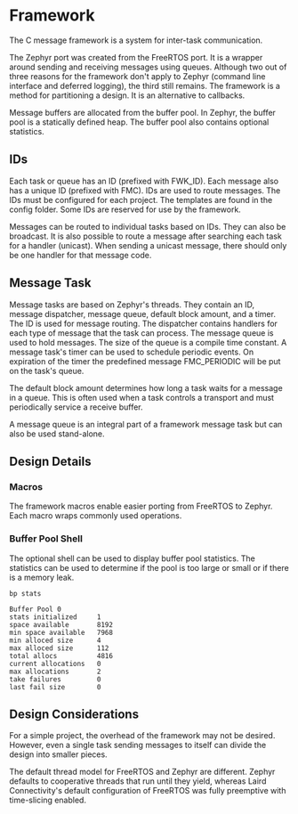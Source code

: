 # Framework

The C message framework is a system for inter-task communication.

The Zephyr port was created from the FreeRTOS port. It is a wrapper around sending and receiving messages using queues. Although two out of three reasons for the framework don't apply to Zephyr (command line interface and deferred logging), the third still remains. The framework is a method for partitioning a design. It is an alternative to callbacks.

Message buffers are allocated from the buffer pool. In Zephyr, the buffer pool is a statically defined heap. The buffer pool also contains optional statistics.

## IDs

Each task or queue has an ID (prefixed with FWK_ID). Each message also has a unique ID (prefixed with FMC). IDs are used to route messages. The IDs must be configured for each project. The templates are found in the config folder. Some IDs are reserved for use by the framework.

Messages can be routed to individual tasks based on IDs. They can also be broadcast. It is also possible to route a message after searching each task for a handler (unicast). When sending a unicast message, there should only be one handler for that message code.

## Message Task

Message tasks are based on Zephyr's threads. They contain an ID, message dispatcher, message queue, default block amount, and a timer. The ID is used for message routing. The dispatcher contains handlers for each type of message that the task can process. The message queue is used to hold messages. The size of the queue is a compile time constant. A message task's timer can be used to schedule periodic events. On expiration of the timer the predefined message FMC_PERIODIC will be put on the task's queue.

The default block amount determines how long a task waits for a message in a queue. This is often used when a task controls a transport and must periodically service a receive buffer.

A message queue is an integral part of a framework message task but can also be used stand-alone.

## Design Details

### Macros

The framework macros enable easier porting from FreeRTOS to Zephyr. Each macro wraps commonly used operations.

### Buffer Pool Shell

The optional shell can be used to display buffer pool statistics. The statistics can be used to determine if the pool is too large or small or if there is a memory leak.

```
bp stats
```

```
Buffer Pool 0
stats initialized     1
space available       8192
min space available   7968
min alloced size      4
max alloced size      112
total allocs          4816
current allocations   0
max allocations       2
take failures         0
last fail size        0
```

## Design Considerations

For a simple project, the overhead of the framework may not be desired. However, even a single task sending messages to itself can divide the design into smaller pieces.

The default thread model for FreeRTOS and Zephyr are different. Zephyr defaults to cooperative threads that run until they yield, whereas Laird Connectivity's default configuration of FreeRTOS was fully preemptive with time-slicing enabled.
